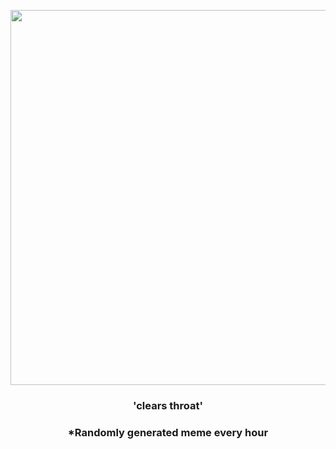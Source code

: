 <p align="center">
        <img src="https://i.redd.it/funmcgj3sai91.gif" width="600" height="600">
        </p>
        <h3 align="center">'clears throat'</h3>
        <h3 align="center">*Randomly generated meme every hour</h3>
    